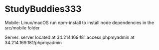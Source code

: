 # StudyBuddies333

Mobile:
Linux/macOS
run npm-install to install node dependencies in the src/mobile folder



Server:
server located at 34.214.169.181
access phpmyadmin at 34.214.169.181/phpmyadmin
